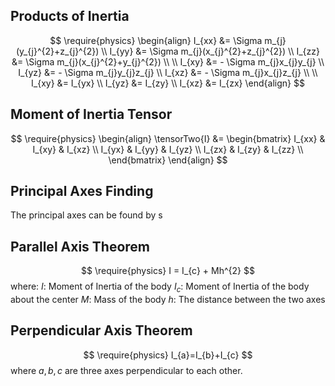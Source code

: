 ## Products of Inertia
$$
\require{physics}
\begin{align}
I_{xx} &= \Sigma m_{j}(y_{j}^{2}+z_{j}^{2}) \\ 
I_{yy} &= \Sigma m_{j}(x_{j}^{2}+z_{j}^{2}) \\
I_{zz} &= \Sigma m_{j}(x_{j}^{2}+y_{j}^{2}) \\ \\
I_{xy} &= - \Sigma m_{j}x_{j}y_{j}  \\
I_{yz} &= - \Sigma m_{j}y_{j}z_{j}  \\
I_{xz} &= - \Sigma m_{j}x_{j}z_{j}  \\ \\
I_{xy} &= I_{yx}  \\
I_{yz} &= I_{zy} \\
I_{xz} &= I_{zx}
\end{align}
$$

## Moment of Inertia Tensor

$$
\require{physics}
\begin{align}
\tensorTwo{I} &= \begin{bmatrix}
I_{xx} & I_{xy} & I_{xz} \\
I_{yx} & I_{yy} & I_{yz} \\
I_{zx} & I_{zy} & I_{zz} \\
\end{bmatrix}
\end{align}
$$

## Principal Axes Finding
The principal axes can be found by s

## Parallel Axis Theorem

$$
\require{physics}
I = I_{c} + Mh^{2}
$$
where:
$I$: Moment of Inertia of the body
$I_{c}$: Moment of Inertia of the body about the center
$M$: Mass of the body
$h$: The distance between the two axes

## Perpendicular Axis Theorem
$$
\require{physics}
I_{a}=I_{b}+I_{c}
$$
where $a, b, c$ are three axes perpendicular to each other.